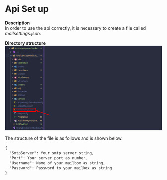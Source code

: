 # Api Set up
**Description**\
In order to use the api correctly, it is necessary to create a file called _mailsettings.json_.

**Directory structure**\
![Alt text](image.png)

The structure of the file is as follows and is shown below.
```
{
  "SmtpServer": Your smtp server string,
  "Port": Your server port as number,
  "Username": Name of your mailbox as string,
  "Password": Password to your mailbox as string
}
```

